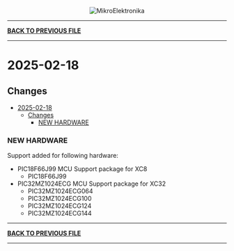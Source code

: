 <p align="center">
  <img src="http://www.mikroe.com/img/designs/beta/logo_small.png?raw=true" alt="MikroElektronika"/>
</p>

---

**[BACK TO PREVIOUS FILE](../changelog.md)**

---

# 2025-02-18

## Changes

- [2025-02-18](#2025-02-18)
  - [Changes](#changes)
    - [NEW HARDWARE](#new-hardware)

### NEW HARDWARE

Support added for following hardware:

+ PIC18F66J99 MCU Support package for XC8
  + PIC18F66J99
+ PIC32MZ1024ECG MCU Support package for XC32
  + PIC32MZ1024ECG064
  + PIC32MZ1024ECG100
  + PIC32MZ1024ECG124
  + PIC32MZ1024ECG144

---

**[BACK TO PREVIOUS FILE](../changelog.md)**

---
